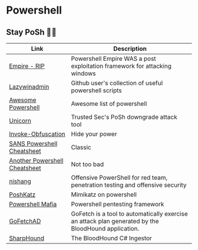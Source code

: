 # Powershell 
## Stay PoSh :sassy_woman:

Link | Description
-|-
[Empire - RIP](https://github.com/EmpireProject/Empire) | Powershell Empire WAS a post exploitation framework for attacking windows
[Lazywinadmin](https://github.com/lazywinadmin/PowerShell) | Github user's collection of useful powershell scripts
[Awesome Powershell](https://github.com/janikvonrotz/awesome-powershell) | Awesome list of powershell
[Unicorn](https://github.com/trustedsec/unicorn) | Trusted Sec's PoSh downgrade attack tool
[Invoke-Obfuscation](https://github.com/danielbohannon/Invoke-Obfuscation) | Hide your power
[SANS Powershell Cheatsheet](https://blogs.sans.org/pen-testing/files/2016/05/PowerShellCheatSheet_v41.pdf) | Classic
[Another Powershell Cheatsheet](https://cdn.comparitech.com/wp-content/uploads/2018/08/Comparitech-Powershell-cheatsheet.pdf) | Not too bad
[nishang](https://github.com/samratashok/nishang) | Offensive PowerShell for red team, penetration testing and offensive security
[PoshKatz](https://github.com/STEALTHbits/poshkatz) | Mimikatz on powershell
[Powershell Mafia](https://github.com/PowerShellMafia/PowerSploit) | Powershell pentesting framework
[GoFetchAD](https://github.com/GoFetchAD/GoFetch) | GoFetch is a tool to automatically exercise an attack plan generated by the BloodHound application.
[SharpHound](https://github.com/BloodHoundAD/SharpHound) | The BloodHound C# Ingestor

